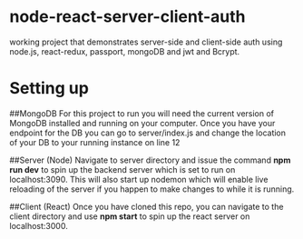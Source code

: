 # node-react-server-client-auth
working project that demonstrates server-side and client-side auth using node.js, react-redux, passport, mongoDB and jwt and 
Bcrypt.


# Setting up

##MongoDB
For this project to run you will need the current version of MongoDB installed and running on your computer. Once you have your 
endpoint for the DB you can go to server/index.js and change the location of your DB to your running instance on line 12

##Server (Node)
Navigate to server directory and issue the command **npm run dev** to spin up the backend server which is set to run on
localhost:3090. This will also start up nodemon which will enable live reloading of the server if you happen to make changes to
while it is running.

##Client (React)
Once you have cloned this repo, you can navigate to the client directory and use **npm start** to spin up the react server
on localhost:3000.


